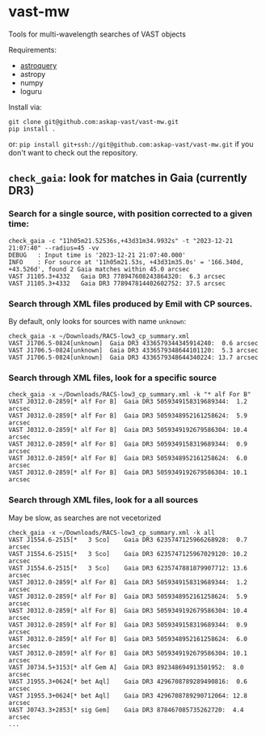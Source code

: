 # vast-mw
Tools for multi-wavelength searches of VAST objects

Requirements:
* [astroquery](https://astroquery.readthedocs.io/en/latest/)
* astropy
* numpy
* loguru

Install via:
```
git clone git@github.com:askap-vast/vast-mw.git
pip install .
```
or:
`pip install git+ssh://git@github.com:askap-vast/vast-mw.git`
if you don't want to check out the repository.


## `check_gaia`: look for matches in Gaia (currently DR3)
### Search for a single source, with position corrected to a given time:
```
check_gaia -c "11h05m21.52536s,+43d31m34.9932s" -t "2023-12-21 21:07:40" --radius=45 -vv
DEBUG   : Input time is '2023-12-21 21:07:40.000'
INFO    : For source at '11h05m21.53s, +43d31m35.0s' = '166.340d, +43.526d', found 2 Gaia matches within 45.0 arcsec
VAST J1105.3+4332	Gaia DR3 778947608243864320:  6.3 arcsec
VAST J1105.3+4332	Gaia DR3 778947814402602752: 37.5 arcsec
```

### Search through XML files produced by Emil with CP sources.
By default, only looks for sources with name `unknown`:
```
check_gaia -x ~/Downloads/RACS-low3_cp_summary.xml                                      
VAST J1706.5-0824[unknown]	Gaia DR3 4336579344345914240:  0.6 arcsec
VAST J1706.5-0824[unknown]	Gaia DR3 4336579348644101120:  5.3 arcsec
VAST J1706.5-0824[unknown]	Gaia DR3 4336579348644340224: 13.7 arcsec
```

### Search through XML files, look for a specific source
```
check_gaia -x ~/Downloads/RACS-low3_cp_summary.xml -k "* alf For B"
VAST J0312.0-2859[* alf For B]	Gaia DR3 5059349158319689344:  1.2 arcsec
VAST J0312.0-2859[* alf For B]	Gaia DR3 5059348952161258624:  5.9 arcsec
VAST J0312.0-2859[* alf For B]	Gaia DR3 5059349192679586304: 10.4 arcsec
VAST J0312.0-2859[* alf For B]	Gaia DR3 5059349158319689344:  0.9 arcsec
VAST J0312.0-2859[* alf For B]	Gaia DR3 5059348952161258624:  6.0 arcsec
VAST J0312.0-2859[* alf For B]	Gaia DR3 5059349192679586304: 10.1 arcsec
```

### Search through XML files, look for a all sources
May be slow, as searches are not vecetorized
```
check_gaia -x ~/Downloads/RACS-low3_cp_summary.xml -k all          
VAST J1554.6-2515[*   3 Sco]	Gaia DR3 6235747125966268928:  0.7 arcsec
VAST J1554.6-2515[*   3 Sco]	Gaia DR3 6235747125967029120: 10.2 arcsec
VAST J1554.6-2515[*   3 Sco]	Gaia DR3 6235747881879907712: 13.6 arcsec
VAST J0312.0-2859[* alf For B]	Gaia DR3 5059349158319689344:  1.2 arcsec
VAST J0312.0-2859[* alf For B]	Gaia DR3 5059348952161258624:  5.9 arcsec
VAST J0312.0-2859[* alf For B]	Gaia DR3 5059349192679586304: 10.4 arcsec
VAST J0312.0-2859[* alf For B]	Gaia DR3 5059349158319689344:  0.9 arcsec
VAST J0312.0-2859[* alf For B]	Gaia DR3 5059348952161258624:  6.0 arcsec
VAST J0312.0-2859[* alf For B]	Gaia DR3 5059349192679586304: 10.1 arcsec
VAST J0734.5+3153[* alf Gem A]	Gaia DR3 892348694913501952:  8.0 arcsec
VAST J1955.3+0624[* bet Aql]	Gaia DR3 4296708789289490816:  0.6 arcsec
VAST J1955.3+0624[* bet Aql]	Gaia DR3 4296708789290712064: 12.8 arcsec
VAST J0743.3+2853[* sig Gem]	Gaia DR3 878467085735262720:  4.4 arcsec
...
```

